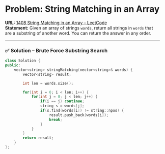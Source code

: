 # Problem: String Matching in an Array  

**URL:** [1408 String Matching in an Array – LeetCode](https://leetcode.com/problems/string-matching-in-an-array/)  
**Statement:** Given an array of strings `words`, return all strings in `words` that are a substring of another word. You can return the answer in any order.  

---
### ✅ Solution – Brute Force Substring Search  
```cpp
class Solution {
public:
    vector<string> stringMatching(vector<string>& words) {
        vector<string> result;

        int len = words.size();

        for(int i = 0; i < len; i++) {
            for(int j = 0; j < len; j++) {
                if(i == j) continue;
                string s = words[j];
                if(s.find(words[i]) != string::npos) {
                    result.push_back(words[i]);
                    break;
                }
            }
        }
        return result;
    }
};
```